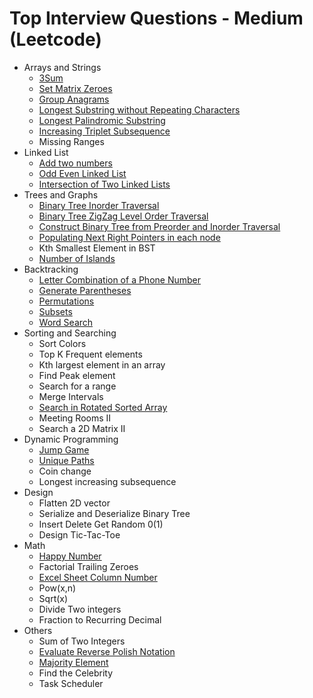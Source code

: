 # Top Interview Questions - Medium \(Leetcode\)

* Arrays and Strings
  * [3Sum](../leetcode-medium/leetcode-15-3sum.md)
  * [Set Matrix Zeroes](../leetcode-medium/leetcode-73-set-matrix-zeroes.md)
  * [Group Anagrams](../leetcode-medium/leetcode-49-group-anagrams.md)
  * [Longest Substring without Repeating Characters](../leetcode-medium/leetcode-3-longest-substring-without-repeating-characters.md)
  * [Longest Palindromic Substring](../leetcode-medium/leetcode-5-longest-palindromic-substring.md)
  * [Increasing Triplet Subsequence](../leetcode-medium/leetcode-334-increasing-triplet-subsequence.md)
  * Missing Ranges
* Linked List
  * [Add two numbers](../leetcode-medium/leetcode-2-add-two-numbers.md)
  * [Odd Even Linked List](../leetcode-medium/leetcode-328-odd-even-linked-list.md)
  * [Intersection of Two Linked Lists](../leetcode-easy/leetcode-160-intersection-of-two-linked-lists.md)
* Trees and Graphs
  * [Binary Tree Inorder Traversal](../leetcode-easy/leetcode-94-binary-tree-inorder-traversal.md)
  * [Binary Tree ZigZag Level Order Traversal](../leetcode-medium/leetcode-103-binary-tree-zigzag-level-order-traversal.md)
  * [Construct Binary Tree from Preorder and Inorder Traversal](../leetcode-medium/leetcode-105-construct-binary-tree-from-preorder-and-inorder-traversal.md)
  * [Populating Next Right Pointers in each node](../leetcode-medium/leetcode-116-populating-next-right-pointers-in-each-node.md)
  * Kth Smallest Element in BST
  * [Number of Islands](../leetcode-medium/leetcode-200-number-of-islands.md)
* Backtracking
  * [Letter Combination of a Phone Number](../leetcode-medium/leetcode-17-letter-combinations-of-a-phone-number.md)
  * [Generate Parentheses](../leetcode-medium/leetcode-22-generate-parentheses.md)
  * [Permutations](../leetcode-medium/leetcode-46-permutations.md)
  * [Subsets](../leetcode-medium/leetcode-78-subsets.md)
  * [Word Search](../leetcode-medium/leetcode-79-word-search.md)
* Sorting and Searching
  * Sort Colors
  * Top K Frequent elements
  * Kth largest element in an array
  * Find Peak element
  * Search for a range
  * Merge Intervals
  * [Search in Rotated Sorted Array](../leetcode-medium/leetcode-33-search-in-rotated-sorted-array.md)
  * Meeting Rooms II
  * Search a 2D Matrix II
* Dynamic Programming
  * [Jump Game](../leetcode-medium/leetcode-55-jump-game.md)
  * [Unique Paths](../leetcode-medium/leetcode-62-unique-paths.md)
  * Coin change
  * Longest increasing subsequence
* Design
  * Flatten 2D vector
  * Serialize and Deserialize Binary Tree
  * Insert Delete Get Random 0\(1\)
  * Design Tic-Tac-Toe
* Math
  * [Happy Number](../leetcode-easy/leetcode-202-happy-number.md)
  * Factorial Trailing Zeroes
  * [Excel Sheet Column Number](../leetcode-easy/leetcode-171-excel-sheet-column-number.md)
  * Pow\(x,n\)
  * Sqrt\(x\)
  * Divide Two integers
  * Fraction to Recurring Decimal
* Others
  * Sum of Two Integers
  * [Evaluate Reverse Polish Notation](../leetcode-medium/leetcode-150-evaluate-reverse-polish-notation.md)
  * [Majority Element](../leetcode-easy/leetcode-169-majority-element.md)
  * Find the Celebrity
  * Task Scheduler


